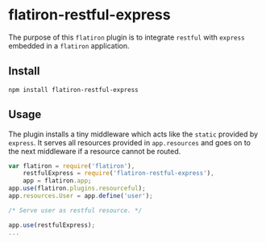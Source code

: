 # flatiron-restful-express

The purpose of this `flatiron` plugin is to integrate `restful` with `express`
embedded in a `flatiron` application.

## Install

    npm install flatiron-restful-express

## Usage

The plugin installs a tiny middleware which acts like the `static` provided by
`express`.  It serves all resources provided in `app.resources` and goes on to
the next middleware if a resource cannot be routed.

```js
var flatiron = require('flatiron'),
    restfulExpress = require('flatiron-restful-express'),
    app = flatiron.app;
app.use(flatiron.plugins.resourceful);
app.resources.User = app.define('user');

/* Serve user as restful resource. */

app.use(restfulExpress);
...
```
